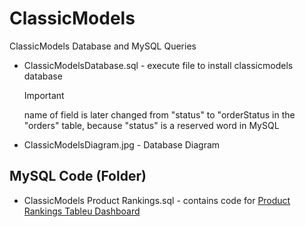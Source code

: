 # ClassicModels
ClassicModels Database and MySQL Queries

- ClassicModelsDatabase.sql - execute file to install classicmodels database
  > [!IMPORTANT]
  > name of field is later changed from "status" to "orderStatus in the "orders" table, because "status" is a reserved word in MySQL
- ClassicModelsDiagram.jpg - Database Diagram

## MySQL Code (Folder)
  - ClassicModels Product Rankings.sql - contains code for [Product Rankings Tableu Dashboard](https://public.tableau.com/views/ClassicModelsProductRankings/ProductRankings?:language=en-US&:display_count=n&:origin=viz_share_link) 
